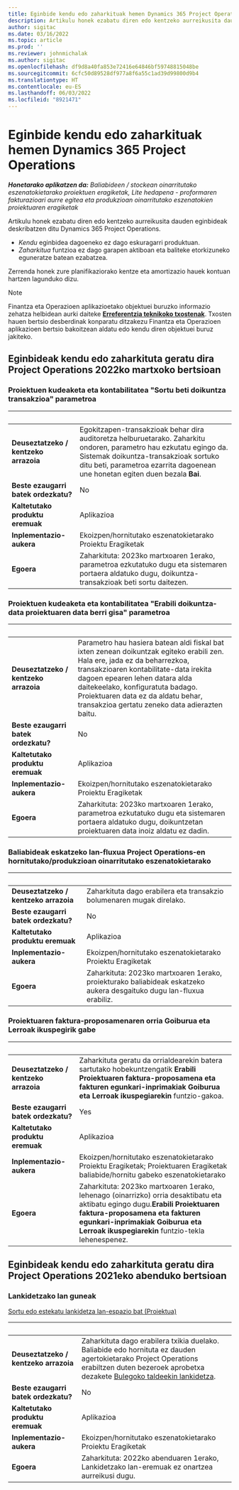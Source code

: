 ```yaml
---
title: Eginbide kendu edo zaharkituak hemen Dynamics 365 Project Operations
description: Artikulu honek ezabatu diren edo kentzeko aurreikusita dauden eginbideak deskribatzen ditu Dynamics 365 Project Operations.
author: sigitac
ms.date: 03/16/2022
ms.topic: article
ms.prod: ''
ms.reviewer: johnmichalak
ms.author: sigitac
ms.openlocfilehash: df9d8a40fa853e72416e64846bf59748815048be
ms.sourcegitcommit: 6cfc50d89528df977a8f6a55c1ad39d99800d9b4
ms.translationtype: HT
ms.contentlocale: eu-ES
ms.lasthandoff: 06/03/2022
ms.locfileid: "8921471"
---
```

# <a name="removed-or-deprecated-features-in-dynamics-365-project-operations"></a>Eginbide kendu edo zaharkituak hemen Dynamics 365 Project Operations

_**Honetarako aplikatzen da:** Baliabideen / stockean oinarritutako eszenatokietarako proiektuen eragiketak, Lite hedapena - proformaren fakturazioari aurre egitea eta produkzioan oinarritutako eszenatokien proiektuaren eragiketak_

Artikulu honek ezabatu diren edo kentzeko aurreikusita dauden eginbideak deskribatzen ditu Dynamics 365 Project Operations.

- *Kendu* eginbidea dagoeneko ez dago eskuragarri produktuan.
- *Zaharkitua* funtzioa ez dago garapen aktiboan eta baliteke etorkizuneko eguneratze batean ezabatzea.

Zerrenda honek zure planifikaziorako kentze eta amortizazio hauek kontuan hartzen lagunduko dizu.

> [!NOTE]
> Finantza eta Operazioen aplikazioetako objektuei buruzko informazio zehatza helbidean aurki daiteke [**Erreferentzia teknikoko txostenak**](/dynamics/s-e/global/axtechrefrep_61). Txosten hauen bertsio desberdinak konparatu ditzakezu Finantza eta Operazioen aplikazioen bertsio bakoitzean aldatu edo kendu diren objektuei buruz jakiteko.

## <a name="features-removed-or-deprecated-in-the-project-operations-march-2022-release"></a>Eginbideak kendu edo zaharkituta geratu dira Project Operations 2022ko martxoko bertsioan

### <a name="project-management-and-accounting-always-create-adjustment-transaction-parameter"></a>Proiektuen kudeaketa eta kontabilitatea "Sortu beti doikuntza transakzioa" parametroa

| &nbsp; | &nbsp; |
|--------|--------|
| **Deuseztatzeko / kentzeko arrazoia** | Egokitzapen-transakzioak behar dira auditoretza helburuetarako. Zaharkitu ondoren, parametro hau ezkutatu egingo da. Sistemak doikuntza-transakzioak sortuko ditu beti, parametroa ezarrita dagoenean une honetan egiten duen bezala **Bai**. |
| **Beste ezaugarri batek ordezkatu?** | No |
| **Kaltetutako produktu eremuak** | Aplikazioa |
| **Inplementazio-aukera** | Ekoizpen/hornitutako eszenatokietarako Proiektu Eragiketak |
| **Egoera** | Zaharkituta: 2023ko martxoaren 1erako, parametroa ezkutatuko dugu eta sistemaren portaera aldatuko dugu, doikuntza-transakzioak beti sortu daitezen. |

### <a name="project-management-and-accounting-use-adjustment-date-as-new-project-date-parameter"></a>Proiektuen kudeaketa eta kontabilitatea "Erabili doikuntza-data proiektuaren data berri gisa" parametroa

| &nbsp; | &nbsp; |
|--------|--------|
| **Deuseztatzeko / kentzeko arrazoia** | Parametro hau hasiera batean aldi fiskal bat ixten zenean doikuntzak egiteko erabili zen. Hala ere, jada ez da beharrezkoa, transakzioaren kontabilitate-data irekita dagoen epearen lehen datara alda daitekeelako, konfiguratuta badago. Proiektuaren data ez da aldatu behar, transakzioa gertatu zeneko data adierazten baitu. |
| **Beste ezaugarri batek ordezkatu?** | No |
| **Kaltetutako produktu eremuak** | Aplikazioa |
| **Inplementazio-aukera** | Ekoizpen/hornitutako eszenatokietarako Proiektu Eragiketak |
| **Egoera** | Zaharkituta: 2023ko martxoaren 1erako, parametroa ezkutatuko dugu eta sistemaren portaera aldatuko dugu, doikuntzetan proiektuaren data inoiz aldatu ez dadin. |

### <a name="resource-request-workflow-in-project-operations-for-stockedproduction-based-scenarios"></a>Baliabideak eskatzeko lan-fluxua Project Operations-en hornitutako/produkzioan oinarritutako eszenatokietarako

| &nbsp; | &nbsp; |
|--------|--------|
| **Deuseztatzeko / kentzeko arrazoia** | Zaharkituta dago erabilera eta transakzio bolumenaren mugak direlako. |
| **Beste ezaugarri batek ordezkatu?** | No |
| **Kaltetutako produktu eremuak** | Aplikazioa |
| **Inplementazio-aukera** | Ekoizpen/hornitutako eszenatokietarako Proiektu Eragiketak |
| **Egoera** | Zaharkituta: 2023ko martxoaren 1erako, proiekturako baliabideak eskatzeko aukera desgaituko dugu lan-fluxua erabiliz. |

### <a name="project-invoice-proposal-page-without-header-and-lines-views"></a>Proiektuaren faktura-proposamenaren orria Goiburua eta Lerroak ikuspegirik gabe

| &nbsp; | &nbsp; |
|--------|--------|
| **Deuseztatzeko / kentzeko arrazoia** | Zaharkituta geratu da orrialdearekin batera sartutako hobekuntzengatik **Erabili Proiektuaren faktura-proposamena eta fakturen egunkari-inprimakiak Goiburua eta Lerroak ikuspegiarekin** funtzio-gakoa. |
| **Beste ezaugarri batek ordezkatu?** | Yes |
| **Kaltetutako produktu eremuak** | Aplikazioa |
| **Inplementazio-aukera** | Ekoizpen/hornitutako eszenatokietarako Proiektu Eragiketak; Proiektuaren Eragiketak baliabide/hornitu gabeko eszenatokietarako |
| **Egoera** | Zaharkituta: 2023ko martxoaren 1erako, lehenago (oinarrizko) orria desaktibatu eta aktibatu egingo dugu.**Erabili Proiektuaren faktura-proposamena eta fakturen egunkari-inprimakiak Goiburua eta Lerroak ikuspegiarekin** funtzio-tekla lehenespenez. |

## <a name="features-removed-or-deprecated-in-the-project-operations-december-2021-release"></a>Eginbideak kendu edo zaharkituta geratu dira Project Operations 2021eko abenduko bertsioan

### <a name="collaboration-workspaces"></a>Lankidetzako lan guneak

[Sortu edo estekatu lankidetza lan-espazio bat (Proiektua)](/dynamicsax-2012/appuser-itpro/create-or-link-to-a-collaboration-workspace-project)

| &nbsp; | &nbsp; |
|--------|--------|
| **Deuseztatzeko / kentzeko arrazoia** | Zaharkituta dago erabilera txikia duelako. Baliabide edo hornituta ez dauden agertokietarako Project Operations erabiltzen duten bezeroek aprobetxa dezakete [Bulegoko taldeekin lankidetza](../project-management/collaboration-groups.md). |
| **Beste ezaugarri batek ordezkatu?** | No |
| **Kaltetutako produktu eremuak** | Aplikazioa  |
| **Inplementazio-aukera** | Ekoizpen/hornitutako eszenatokietarako Proiektu Eragiketak |
| **Egoera** | Zaharkituta: 2022ko abenduaren 1erako, Lankidetzako lan-eremuak ez onartzea aurreikusi dugu. |
